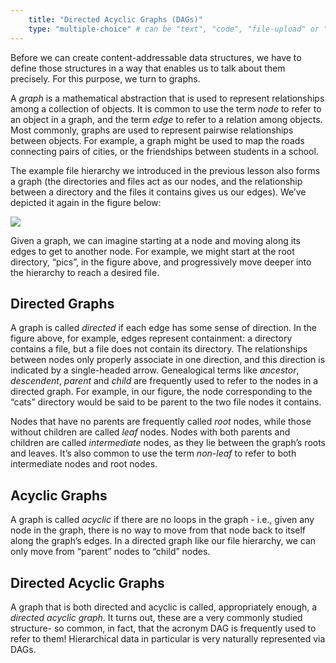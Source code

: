 ```yaml
---
    title: "Directed Acyclic Graphs (DAGs)"
    type: "multiple-choice" # can be "text", "code", "file-upload" or "multiple-choice"
---
```


Before we can create content-addressable data structures, we have
to define those structures in a way that enables us to talk about
them precisely. For this purpose, we turn to graphs.

A *graph* is a mathematical abstraction that is used to represent
relationships among a collection of objects. It is common to use
the term *node* to refer to an object in a graph, and the term *edge*
to refer to a relation among objects. Most commonly, graphs are
used to represent pairwise relationships between objects. For
example, a graph might be used to map the roads connecting pairs
of cities, or the friendships between students in a school.

The example file hierarchy we introduced in the previous lesson
also forms a graph (the directories and files act as our nodes,
and the relationship between a directory and the files it
contains gives us our edges). We’ve depicted it again in the
figure below:

![](/tutorial-assets/TOOO8L03-directory-graph.png)

Given a graph, we can imagine starting at a node and moving along
its edges to get to another node. For example, we might start at
the root directory, “pics”, in the figure above, and
progressively move deeper into the hierarchy to reach a desired
file.

## Directed Graphs

A graph is called *directed* if each edge has some sense of
direction. In the figure above, for example, edges represent
containment: a directory contains a file, but a file does not
contain its directory. The relationships between nodes only
properly associate in one direction, and this direction is
indicated by a single-headed arrow. Genealogical terms like
*ancestor*, *descendent*, *parent* and *child* are frequently used to
refer to the nodes in a directed graph. For example, in our
figure, the node corresponding to the “cats” directory would be
said to be parent to the two file nodes it contains.

Nodes that have no parents are frequently called *root* nodes,
while those without children are called *leaf* nodes. Nodes with
both parents and children are called *intermediate* nodes, as
they lie between the graph’s roots and leaves. It’s also common
to use the term *non-leaf* to refer to both intermediate nodes
and root nodes.

## Acyclic Graphs

A graph is called *acyclic* if there are no loops in the graph -
i.e., given any node in the graph, there is no way to move from
that node back to itself along the graph’s edges. In a directed
graph like our file hierarchy, we can only move from “parent”
nodes to “child” nodes.

## Directed Acyclic Graphs

A graph that is both directed and acyclic is called,
appropriately enough, a *directed acyclic graph*. It turns out,
these are a very commonly studied structure- so common, in fact,
that the acronym DAG is frequently used to refer to them!
Hierarchical data in particular is very naturally represented via
DAGs.
